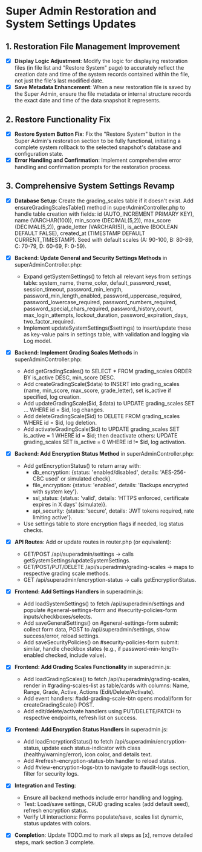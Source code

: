# Super Admin Restoration and System Settings Updates

## 1. Restoration File Management Improvement
- [x] **Display Logic Adjustment**: Modify the logic for displaying restoration files (in file list and "Restore System" page) to accurately reflect the creation date and time of the system records contained within the file, not just the file's last modified date.
- [x] **Save Metadata Enhancement**: When a new restoration file is saved by the Super Admin, ensure the file metadata or internal structure records the exact date and time of the data snapshot it represents.

## 2. Restore Functionality Fix
- [x] **Restore System Button Fix**: Fix the "Restore System" button in the Super Admin's restoration section to be fully functional, initiating a complete system rollback to the selected snapshot's database and configuration state.
- [x] **Error Handling and Confirmation**: Implement comprehensive error handling and confirmation prompts for the restoration process.

## 3. Comprehensive System Settings Revamp
- [x] **Database Setup**: Create the grading_scales table if it doesn't exist. Add ensureGradingScalesTable() method in superAdminController.php to handle table creation with fields: id (AUTO_INCREMENT PRIMARY KEY), name (VARCHAR(100)), min_score (DECIMAL(5,2)), max_score (DECIMAL(5,2)), grade_letter (VARCHAR(5)), is_active (BOOLEAN DEFAULT FALSE), created_at (TIMESTAMP DEFAULT CURRENT_TIMESTAMP). Seed with default scales (A: 90-100, B: 80-89, C: 70-79, D: 60-69, F: 0-59).

- [x] **Backend: Update General and Security Settings Methods** in superAdminController.php:
  - Expand getSystemSettings() to fetch all relevant keys from settings table: system_name, theme_color, default_password_reset, session_timeout, password_min_length, password_min_length_enabled, password_uppercase_required, password_lowercase_required, password_numbers_required, password_special_chars_required, password_history_count, max_login_attempts, lockout_duration, password_expiration_days, two_factor_required.
  - Implement updateSystemSettings($settings) to insert/update these as key-value pairs in settings table, with validation and logging via Log model.

- [x] **Backend: Implement Grading Scales Methods** in superAdminController.php:
  - Add getGradingScales() to SELECT * FROM grading_scales ORDER BY is_active DESC, min_score DESC.
  - Add createGradingScale($data) to INSERT into grading_scales (name, min_score, max_score, grade_letter), set is_active if specified, log creation.
  - Add updateGradingScale($id, $data) to UPDATE grading_scales SET ... WHERE id = $id, log changes.
  - Add deleteGradingScale($id) to DELETE FROM grading_scales WHERE id = $id, log deletion.
  - Add activateGradingScale($id) to UPDATE grading_scales SET is_active = 1 WHERE id = $id; then deactivate others: UPDATE grading_scales SET is_active = 0 WHERE id != $id, log activation.

- [x] **Backend: Add Encryption Status Method** in superAdminController.php:
  - Add getEncryptionStatus() to return array with:
    - db_encryption: {status: 'enabled/disabled', details: 'AES-256-CBC used' or simulated check}.
    - file_encryption: {status: 'enabled', details: 'Backups encrypted with system key'}.
    - ssl_status: {status: 'valid', details: 'HTTPS enforced, certificate expires in X days' (simulate)}.
    - api_security: {status: 'secure', details: 'JWT tokens required, rate limiting active'}.
  - Use settings table to store encryption flags if needed, log status checks.

- [x] **API Routes**: Add or update routes in router.php (or equivalent):
  - GET/POST /api/superadmin/settings -> calls getSystemSettings/updateSystemSettings.
  - GET/POST/PUT/DELETE /api/superadmin/grading-scales -> maps to respective grading scale methods.
  - GET /api/superadmin/encryption-status -> calls getEncryptionStatus.

- [x] **Frontend: Add Settings Handlers** in superadmin.js:
  - Add loadSystemSettings() to fetch /api/superadmin/settings and populate #general-settings-form and #security-policies-form inputs/checkboxes/selects.
  - Add saveGeneralSettings() on #general-settings-form submit: collect form data, POST to /api/superadmin/settings, show success/error, reload settings.
  - Add saveSecurityPolicies() on #security-policies-form submit: similar, handle checkbox states (e.g., if password-min-length-enabled checked, include value).

- [x] **Frontend: Add Grading Scales Functionality** in superadmin.js:
  - Add loadGradingScales() to fetch /api/superadmin/grading-scales, render in #grading-scales-list as table/cards with columns: Name, Range, Grade, Active, Actions (Edit/Delete/Activate).
  - Add event handlers: #add-grading-scale-btn opens modal/form for createGradingScale() POST.
  - Add edit/delete/activate handlers using PUT/DELETE/PATCH to respective endpoints, refresh list on success.

- [x] **Frontend: Add Encryption Status Handlers** in superadmin.js:
  - Add loadEncryptionStatus() to fetch /api/superadmin/encryption-status, update each status-indicator with class (healthy/warning/error), icon color, and details text.
  - Add #refresh-encryption-status-btn handler to reload status.
  - Add #view-encryption-logs-btn to navigate to #audit-logs section, filter for security logs.

- [x] **Integration and Testing**:
  - Ensure all backend methods include error handling and logging.
  - Test: Load/save settings, CRUD grading scales (add default seed), refresh encryption status.
  - Verify UI interactions: Forms populate/save, scales list dynamic, status updates with colors.

- [x] **Completion**: Update TODO.md to mark all steps as [x], remove detailed steps, mark section 3 complete.
